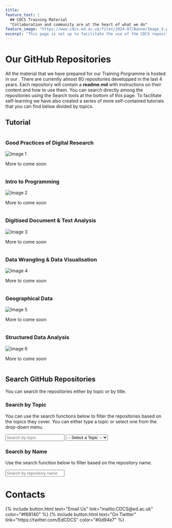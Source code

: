 ```yaml
---
title:
feature_text: |
  ## CDCS Training Material
  "Collaboration and community are at the heart of what we do"
feature_image: "https://www.cdcs.ed.ac.uk/files/2024-07/BannerImage_4.png"
excerpt: "This page is set up to facilitate the use of the CDCS repositories."
---
```


<html>
<head>
    <title>Repository Search</title>
    <script src="https://cdnjs.cloudflare.com/ajax/libs/lunr.js/2.3.8/lunr.min.js"></script>
    <meta name="viewport" content="width=device-width, initial-scale=1">
</head>
<body>
    <h1>Our GitHub Repositories</h1>
    <p>All the material that we have prepared for our Training Porgramme is hosted in our <a GitHub Repository src="https://github.com/DCS-training">. There are currently almost 80 repositories developped in the last 4 years. Each repository will contain a <strong>readme.md</strong> with instructions on their content and how to use them. You can search directly among the repositories using the Search tools at the bottom of this page. To facilitate self-learning we have also created a series of more self-contained tutorials that you can find below divided by topics.</p>
    <h2>Tutorial</h2>
        <div class="row">
        <div class="column">
        <h3>Good Practices of Digital Research</h3>
        <img src="https://www.cdcs.ed.ac.uk/files/2023-10/Group%20in%20workshop.png" alt="Image 1">
        <p>More to come soon</p>
        </div>
        <div class="column">
        <h3>Intro to Programming</h3>
        <img src="https://www.cdcs.ed.ac.uk/files/2023-09/MicrosoftTeams-image%20%2810%29.png" alt="Image 2">
        <p>More to come soon</p>
        </div>
        <div class="column">
        <h3>Digitised Document & Text Analysis</h3>
        <img src="https://www.cdcs.ed.ac.uk/files/2023-09/Recordings.png" alt="Image 3">
        <p>More to come soon</p>
        </div>
        </div>
        <div class="row">
        <div class="column">
        <h3>Data Wrangling & Data Visualisation</h3>
        <img src="https://www.cdcs.ed.ac.uk/files/2023-09/weaving%20black%20and%20white.png" alt="Image 4">
        <p>More to come soon</p>
        </div>
        <div class="column">
        <h3>Geographical Data </h3>
        <img src="https://www.cdcs.ed.ac.uk/files/2023-09/Atlas%20Black%20and%20white.png" alt="Image 5">
        <p>More to come soon</p>
        </div>
        <div class="column">
        <h3>Structured Data Analysis</h3>
        <img src="https://www.cdcs.ed.ac.uk/files/2023-09/Typewriter%20black%20and%20white.png" alt="Image 6">
        <p>More to come soon</p>
        </div>
        </div>
    <h2>Search GitHub Repositories</h2>
    <p>
    You can search the repositories either by topic or by title. 
    </p>
    <!-- Search by Topic -->
    <h3>Search by Topic</h3>
    <p>
    You can use the search functions below to filter the repositories based on the topics they cover.
    You can either type a topic or select one from the drop-down menu.
    </p>
    <div>
        <input type="text" id="search-topic-input" placeholder="Search by topic">
        <select id="topic-select">
            <option value="">-- Select a Topic --</option>
        </select>
    </div>
    <!-- Search by Name -->
    <h3>Search by Name</h3>
    <p>
    Use the search function below to filter based on the repository name.
    </p>
    <div>
        <input type="text" id="search-name-input" placeholder="Search by repository name">
    </div>
    <ul id="repo-list"></ul>
    <h1> Contacts </h1>
    <p>
     {% include button.html text="Email Us" link="mailto:CDCS@ed.ac.uk" color="#f68140" %} 
     {% include button.html text="On Twitter" link="https://twitter.com/EdCDCS" color="#0d94e7" %} 
    </p>
    <script>
        const repos = {{ site.data.repos | jsonify }};
        console.log('Fetched repositories:', repos);
        function createSubstrings(str) {
            const substrings = [];
            for (let i = 0; i < str.length; i++) {
                for (let j = i + 1; j <= str.length; j++) {
                    substrings.push(str.slice(i, j));
                }
            }
            return substrings;
        }
        function createIndex(repos, field) {
            return lunr(function () {
                this.field('name');
                this.field(field);
                repos.forEach(repo => {
                    const fieldSubstrings = createSubstrings(repo[field].join ? repo[field].join(' ') : repo[field]);
                    this.add({
                        'name': repo.name,
                        [field]: fieldSubstrings.join(' '),
                        'id': repo.name
                    });
                });
            });
        }
        function populateTopicSelect(repos) {
            const topicSelect = document.getElementById('topic-select');
            const uniqueTopics = new Set();
            // Collect unique topics
            repos.forEach(repo => {
                repo.topics.forEach(topic => uniqueTopics.add(topic));
            });
            // Convert Set to array and sort alphabetically
            const sortedTopics = Array.from(uniqueTopics).sort();
            // Debug: log sorted topics
            console.log('Sorted topics:', sortedTopics);
            // Clear previous options
            topicSelect.innerHTML = '<option value="">-- Select a Topic --</option>';
            // Add sorted topics to the dropdown
            sortedTopics.forEach(topic => {
                const option = document.createElement('option');
                option.value = topic;
                option.textContent = topic;
                topicSelect.appendChild(option);
            });
        }
        function searchRepos(query, index, repos) {
            const results = index.search(`*${query}*`);
            const repoList = document.getElementById('repo-list');
            repoList.innerHTML = '';
            results.forEach(result => {
                const repo = repos.find(r => r.name === result.ref);
                if (repo) {
                    const li = document.createElement('li');
                    li.innerHTML = `<a href="${repo.url}">${repo.name}</a>`;
                    repoList.appendChild(li);
                }
            });
            if (results.length === 0) {
                repoList.innerHTML = '<li>No results found</li>';
            }
        }
        function initialize() {
            if (repos) {
                const topicIndex = createIndex(repos, 'topics');
                const nameIndex = createIndex(repos, 'name');
                populateTopicSelect(repos);  // Populate the dropdown with sorted topics
                document.getElementById('search-topic-input').addEventListener('input', function () {
                    const query = this.value;
                    searchRepos(query, topicIndex, repos);
                });
                document.getElementById('topic-select').addEventListener('change', function () {
                    const query = this.value;
                    searchRepos(query, topicIndex, repos);
                });
                document.getElementById('search-name-input').addEventListener('input', function () {
                    const query = this.value;
                    searchRepos(query, nameIndex, repos);
                });
            }
        }
        initialize();
    </script>
</body>
</html>

